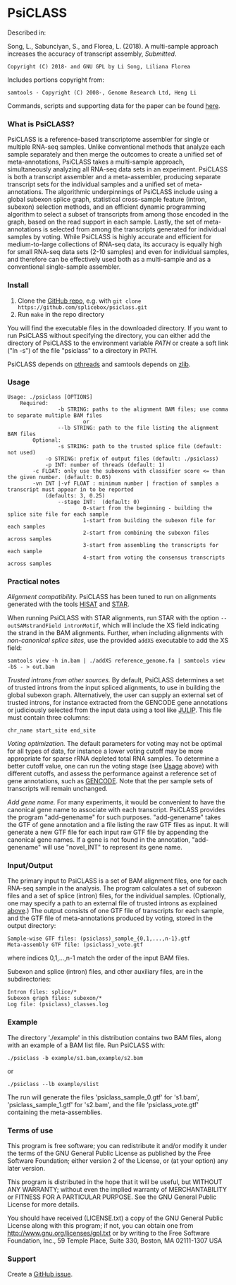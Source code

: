 PsiCLASS
=======

Described in: 

Song, L., Sabunciyan, S., and Florea, L. (2018). A multi-sample approach increases the accuracy of transcript assembly, *Submitted*. 

	Copyright (C) 2018- and GNU GPL by Li Song, Liliana Florea

Includes portions copyright from: 

	samtools - Copyright (C) 2008-, Genome Research Ltd, Heng Li
	
Commands, scripts and supporting data for the paper can be found [here](https://github.com/splicebox/PsiCLASS_paper/).

### What is PsiCLASS?

PsiCLASS is a reference-based transcriptome assembler for single or multiple RNA-seq samples. Unlike conventional methods that analyze each sample separately and then merge the outcomes to create a unified set of meta-annotations, PsiCLASS takes a multi-sample approach, simultaneously analyzing all RNA-seq data sets in an experiment. PsiCLASS is both a transcript assembler and a meta-assembler, producing  separate transcript sets for the individual samples and a unified set of meta-annotations. The algorithmic underpinnings of PsiCLASS include using a global subexon splice graph, statistical cross-sample feature (intron, subexon) selection methods, and an efficient dynamic programming algorithm to select a subset of transcripts from among those encoded in the graph, based on the read support in each sample. Lastly, the set of meta-annotations is selected from among the transcripts generated for individual samples by voting. While PsiCLASS is highly accurate and efficient for medium-to-large collections of RNA-seq data, its accuracy is equally high for small RNA-seq data sets (2-10 samples) and even for individual samples, and therefore can be effectively used both as a multi-sample and as a conventional single-sample assembler. 

### Install

1. Clone the [GitHub repo](https://github.com/splicebox/psiclass), e.g. with `git clone https://github.com/splicebox/psiclass.git`
2. Run `make` in the repo directory

You will find the executable files in the downloaded directory. If you want to run PsiCLASS without specifying the directory, you can either add the directory of PsiCLASS to the environment variable *PATH* or create a soft link ("ln -s") of the file "psiclass" to a directory in PATH.

PsiCLASS depends on [pthreads](http://en.wikipedia.org/wiki/POSIX_Threads) and samtools depends on [zlib](http://en.wikipedia.org/wiki/Zlib).


### Usage

	Usage: ./psiclass [OPTIONS]
		Required:
                	-b STRING: paths to the alignment BAM files; use comma to separate multiple BAM files
                        	or
               		--lb STRING: path to the file listing the alignment BAM files
       		Optional:
               		-s STRING: path to the trusted splice file (default: not used)
          		-o STRING: prefix of output files (default: ./psiclass)
          		-p INT: number of threads (default: 1)
			-c FLOAT: only use the subexons with classifier score <= than the given number. (default: 0.05)
			-vn INT |-vf FLOAT : minimum number | fraction of samples a transcript must appear in to be reported 
				(defaults: 3, 0.25)
              		--stage INT:  (default: 0)
                     		0-start from the beginning - building the splice site file for each sample
                     		1-start from building the subexon file for each samples
                     		2-start from combining the subexon files across samples
                     		3-start from assembling the transcripts for each sample
                     		4-start from voting the consensus transcripts across samples
	
### Practical notes

*Alignment compatibility.* PsiCLASS has been tuned to run on alignments generated with the tools [HISAT](https://ccb.jhu.edu/software/hisat/index.shtml) and [STAR](https://github.com/alexdobin/STAR). 

When running PsiCLASS with STAR alignments, run STAR with the option `--outSAMstrandField intronMotif`, which will include the XS field indicating the strand in the BAM alignments. Further, when including alignments with *non-canonical splice sites*, use the provided `addXS` executable to add the XS field:

	samtools view -h in.bam | ./addXS reference_genome.fa | samtools view -bS - > out.bam

*Trusted introns from other sources.* By default, PsiCLASS determines a set of trusted introns from the input spliced alignments, to use in building the global subexon graph. Alternatively, the user can supply an external set of trusted introns, for instance extracted from the GENCODE gene annotations or judiciously selected from the input data using a tool like [JULIP](https://github.com/Guangyu-Yang/JULiP). This file must contain three columns:

	chr_name start_site end_site
	
*Voting optimization.* The default parameters for voting may not be optimal for all types of data, for instance a lower voting cutoff may be more appropriate for sparse rRNA depleted total RNA samples. To determine a better cutoff value, one can run the voting stage (see [Usage](#usage) above) with different cutoffs, and assess the performance against a reference set of gene annotations, such as [GENCODE](https://www.gencodegenes.org). Note that the per sample sets of transcripts will remain unchanged.        

*Add gene name.* For many experiments, it would be convenient to have the canonical gene name to associate with each transcript. PsiCLASS provides the program "add-genename" for such purposes. "add-genename" takes the GTF of gene annotation and a file listing the raw GTF files as input. It will generate a new GTF file for each input raw GTF file by appending the canonical gene names. If a gene is not found in the annotation, "add-genename" will use "novel_INT" to represent its gene name. 

### Input/Output

The primary input to PsiCLASS is a set of BAM alignment files, one for each RNA-seq sample in the analysis. The program calculates a set of subexon files and a set of splice (intron) files, for the individual samples. (Optionally, one may specify a path to an external file of trusted introns as explained [above](#practical-notes).) The output consists of one GTF file of transcripts for each sample, and the GTF file of meta-annotations produced by voting, stored in the output directory:

	Sample-wise GTF files: (psiclass)_sample_{0,1,...,n-1}.gtf
	Meta-assembly GTF file: (psiclass)_vote.gtf

where indices 0,1,...,n-1 match the order of the input BAM files.

Subexon and splice (intron) files, and other auxiliary files, are in the subdirectories:

	Intron files: splice/*
	Subexon graph files: subexon/*
	Log file: (psiclass)_classes.log

### Example

The directory './example' in this distribution contains two BAM files, along with an example of a BAM list file. Run PsiCLASS with:

	./psiclass -b example/s1.bam,example/s2.bam

or

	./psiclass --lb example/slist

The run will generate the files 'psiclass_sample_0.gtf' for 's1.bam', 'psiclass_sample_1.gtf' for 's2.bam', and the file 'psiclass_vote.gtf' containing the meta-assemblies.

### Terms of use

This program is free software; you can redistribute it and/or modify it
under the terms of the GNU General Public License as published by the
Free Software Foundation; either version 2 of the License, or (at your
option) any later version.

This program is distributed in the hope that it will be useful,
but WITHOUT ANY WARRANTY; without even the implied warranty of
MERCHANTABILITY or FITNESS FOR A PARTICULAR PURPOSE.  See the
GNU General Public License for more details.

You should have received (LICENSE.txt) a copy of the GNU General
Public License along with this program; if not, you can obtain one from
http://www.gnu.org/licenses/gpl.txt or by writing to the Free Software
Foundation, Inc., 59 Temple Place, Suite 330, Boston, MA  02111-1307  USA
 
### Support

Create a [GitHub issue](https://github.com/splicebox/PsiCLASS/issues).
